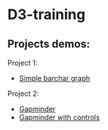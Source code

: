 # D3-training

## Projects demos:

Project 1: 
* [Simple barchar graph](https://ricardor.github.io/D3-training/Udemy_course/3.13.0/index.html)

Project 2:
* [Gapminder](https://ricardor.github.io/D3-training/Udemy_course/5.10.0/index.html)
* [Gapminder with controls](https://ricardor.github.io/D3-training/Udemy_course/6/index.html)
